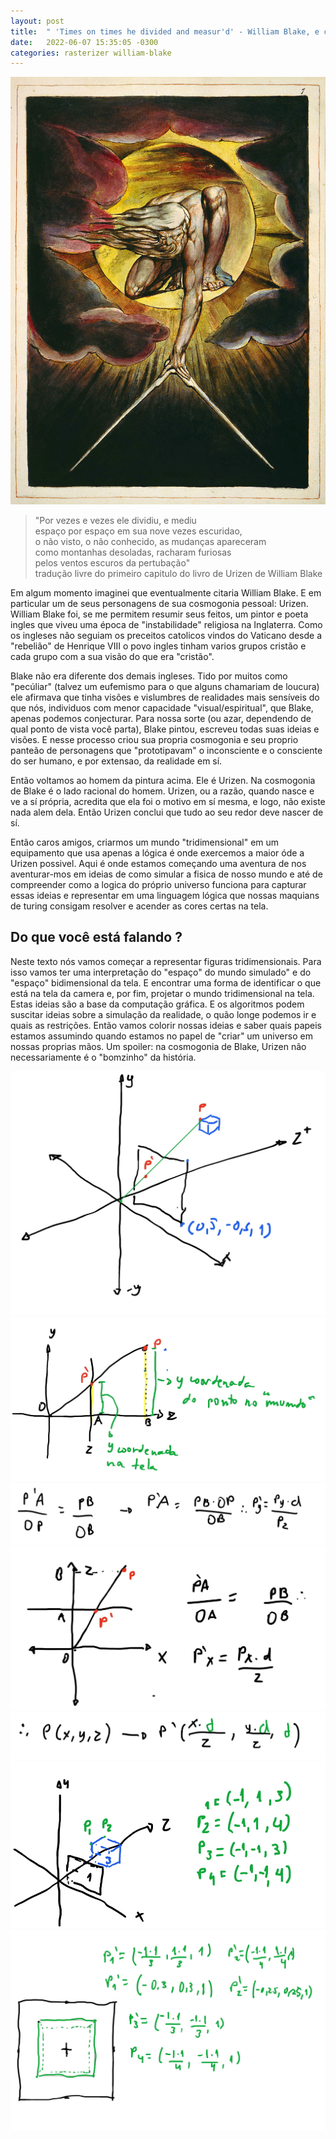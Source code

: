 ```yaml
---
layout: post
title:  " 'Times on times he divided and measur'd' - William Blake, e como projetar os objetos da terceira dimensão"
date:   2022-06-07 15:35:05 -0300
categories: rasterizer william-blake
---
```



![Urizen realizando com seu compasso a primeira mensura do mundo manifesto](/images/rasterizer/perspectiva/urizen.jpg)
>"Por vezes e vezes ele dividiu, e mediu<br>
> espaço por espaço em sua nove vezes escuridao,<br>
> o não visto, o não conhecido, as mudanças apareceram<br>
> como montanhas desoladas, racharam furiosas<br>
> pelos ventos escuros da pertubação"<br>
> tradução livre do primeiro capitulo do livro de Urizen de William Blake

Em algum momento imaginei que eventualmente citaria William Blake. E em particular um de seus personagens de sua cosmogonia pessoal: Urizen. 
William Blake foi, se me permitem resumir seus feitos, um pintor e poeta ingles que viveu uma época de "instabilidade" religiosa na Inglaterra. Como os ingleses não seguiam os preceitos catolicos vindos do Vaticano desde a "rebelião" de Henrique VIII o povo ingles tinham varios grupos cristão e cada grupo com a sua visão do que era "cristão". 

Blake não era diferente dos demais ingleses. Tido por muitos como "pecúliar" (talvez um eufemismo para o que alguns chamariam de loucura) ele afirmava que tinha visões e vislumbres de realidades mais sensíveis do que nós, individuos com menor capacidade "visual/espiritual", que Blake, apenas podemos conjecturar. Para nossa sorte (ou azar, dependendo de qual ponto de vista você parta), Blake pintou, escreveu todas suas ideias e visões. E nesse processo criou sua propria cosmogonia e seu proprio panteão de personagens que "prototipavam" o inconsciente e o consciente do ser humano, e por extensao, da realidade em sí. 

Então voltamos ao homem da pintura acima. Ele é Urizen. Na cosmogonia de Blake é o lado racional do homem. Urizen, ou a razão, quando nasce e ve a sí própria, acredita que ela foi o motivo em sí mesma, e logo, não existe nada alem dela. Então Urizen conclui que tudo ao seu redor deve nascer de sí. 

Então caros amigos, criarmos um mundo "tridimensional" em um equipamento que usa apenas a lógica é onde exercemos a maior óde a Urizen possivel. Aqui é onde estamos começando uma aventura de nos aventurar-mos em ideias de como simular a fisica de nosso mundo e até de compreender como a logica do próprio universo funciona para capturar essas ideias e representar em uma linguagem lógica que nossas maquians de turing consigam resolver e acender as cores certas na tela. 

## Do que você está falando ?
Neste texto nós vamos começar a representar figuras tridimensionais. Para isso vamos ter uma interpretação do "espaço" do mundo simulado" e do "espaço" bidimensional da tela. E encontrar uma forma de identificar o que está na tela da camera e, por fim, projetar o mundo tridimensional na tela.
Estas ideias são a base da computação gráfica. E os algoritmos podem suscitar ideias sobre a simulação da realidade, o quão longe podemos ir e quais as restrições. Então vamos colorir nossas ideias e saber quais papeis estamos assumindo quando estamos no papel de "criar" um universo em nossas proprias mãos. Um spoiler: na cosmogonia de Blake, Urizen não necessariamente é o "bomzinho" da história.



![Image](/images/rasterizer/perspectiva/perspectiva-1-1.jpg)
![Image](/images/rasterizer/perspectiva/perspectiva-2-1.jpg)
![Image](/images/rasterizer/perspectiva/perspectiva-3-1.jpg)
![Image](/images/rasterizer/perspectiva/perspectiva-4-1.jpg)
![Image](/images/rasterizer/perspectiva/perspectiva-5-1.jpg)
![Image](/images/rasterizer/perspectiva/perspectiva-6-1.jpg)
![Image](/images/rasterizer/perspectiva/perspectiva-7-1.jpg)

